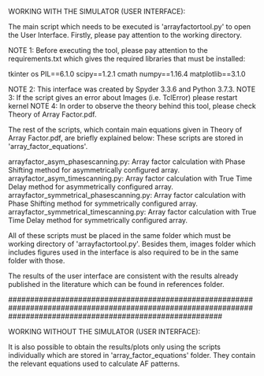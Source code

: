 WORKING WITH THE SIMULATOR (USER INTERFACE):

The main script which needs to be executed is 'arrayfactortool.py' to open the User Interface. Firstly, please pay attention to the working directory.

NOTE 1: Before executing the tool, please pay attention to the requirements.txt which gives the required libraries that must be installed:

tkinter
os
PIL==6.1.0
scipy==1.2.1
cmath
numpy==1.16.4
matplotlib==3.1.0

NOTE 2: This interface was created by Spyder 3.3.6  and Python 3.7.3.
NOTE 3: If the script gives an error about Images (i.e. TclError) please restart kernel
NOTE 4: In order to observe the theory behind this tool, please check Theory of Array Factor.pdf.

The rest of the scripts, which contain main equations given in Theory of Array Factor.pdf, are briefly explained below:
These scripts are stored in 'array_factor_equations'.

arrayfactor_asym_phasescanning.py: Array factor calculation with Phase Shifting method for asymmetrically configured array.
arrayfactor_asym_timescanning.py:  Array factor calculation with True Time Delay method for asymmetrically configured array.
arrayfactor_symmetrical_phasescanning.py: Array factor calculation with Phase Shifting method for symmetrically configured array.
arrayfactor_symmetrical_timescanning.py: Array factor calculation with True Time Delay method for symmetrically configured array.


All of these scripts must be placed in the same folder which must be working directory of 'arrayfactortool.py'. 
Besides them, images folder which includes figures used in the interface is also required to be in the same folder with those.


The results of the user interface are consistent with the results already published in the literature which can be found in references folder.

#################################################################################################################################################################

WORKING WITHOUT THE SIMULATOR (USER INTERFACE):

It is also possible to obtain the results/plots only using the scripts individually which are stored in 'array_factor_equations' folder.
They contain the relevant equations used to calculate AF patterns.

